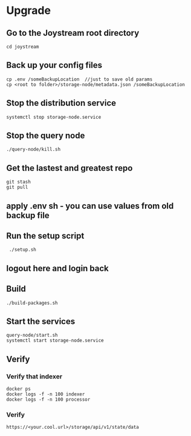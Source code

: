 # Upgrade 
## Go to the Joystream root directory
```
cd joystream
```
## Back up your config files 
```
cp .env /someBackupLocation  //just to save old params
cp <root to folder>/storage-node/metadata.json /someBackupLocation
```
## Stop the distribution service 
```
systemctl stop storage-node.service
```
## Stop the query node
```
./query-node/kill.sh
```
## Get the lastest and greatest repo
```
git stash
git pull
```

## apply .env sh - you can use values from old backup file

## Run the setup script
```
 ./setup.sh
```
## logout here and login back 

## Build

```
./build-packages.sh 
```
## Start the services
```
query-node/start.sh
systemctl start storage-node.service
```

## Verify
### Verify that indexer
```
docker ps
docker logs -f -n 100 indexer
docker logs -f -n 100 processor
```

### Verify  
```
https://<your.cool.url>/storage/api/v1/state/data
```
